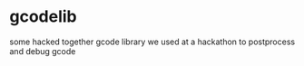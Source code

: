 # gcodelib
some hacked together gcode library we used at a hackathon to postprocess and debug gcode
